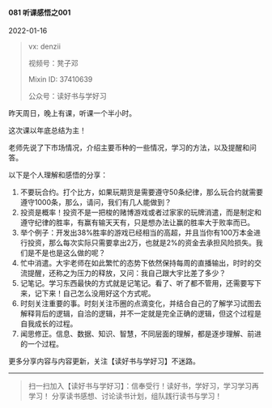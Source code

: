 #### 081 听课感悟之001

2022-01-16

> vx: denzii
>
> 视频号：凳子邓
>
> Mixin ID: 37410639
>
> 公众号：读好书与学好习



昨天周日，晚上有课，听课一个半小时。

这次课以年底总结为主！

老师先说了下市场情况，介绍主要币种的一些情况，学习的方法，以及提醒和问答。

以下是个人理解和感悟的分享：

1. 不要玩合约。打个比方，如果玩期货是需要遵守50条纪律，那么玩合约就需要遵守1000条，那么，请问，我们有几人能做到？
2. 投资是概率！投资不是一把梭的赌博游戏或者过家家的玩牌消遣，而是制定和遵守纪律的胜率，有赢有输天天有，只是想办法让赢的胜率大于败率而已。
3. 举个例子：开发出38%胜率的游戏已经相当的高超，并且当你有100万本金进行投资，那么每次实际只需要拿出2万，也就是2%的资金去承担风险损失。我们是不是也是这么做的呢？
4. 忙中消遣。大宇老师在如此繁忙的态势下依然保持每周的直播输出，时时的交流提醒，还称之为压力的释放，又问：我自己跟大宇比差了多少？
5. 记笔记。学习东西最快的方式就是记笔记。看了、听了都不管用，还需要写下来，记下来！自己怎么没用好这个方式呢。
6. 时刻关注重要的事。时刻关注币圈的点滴变化，并结合自己的了解学习试图去解释背后的逻辑，自洽的逻辑，并不一定就是完全正确的逻辑，但这个过程是自我成长的过程。
7. 闻思修正。信息、数据、知识、智慧，不同层面的理解，都是逐步理解、前进的一个过程。





更多分享内容与内容更新，关注【读好书与学好习】不迷路。

------

> 扫一扫加入【读好书与学好习】：信奉受行！读好书，学好习，学习学习再学习！ 分享读书感想、讨论读书计划，组队践行读书与学习！

